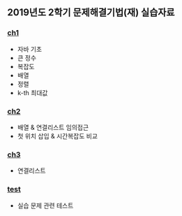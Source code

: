 ## 2019년도 2학기 문제해결기법(재) 실습자료

### [ch1](https://github.com/yks095/SolvingProb/tree/master/src/ch1)
 - 자바 기초
 - 큰 정수
 - 복잡도
 - 배열
 - 정렬
 - k-th 최대값

### [ch2](https://github.com/yks095/SolvingProb/tree/master/src/ch2)
 - 배열 & 연결리스트 임의접근
 - 첫 위치 삽입 & 시간복잡도 비교

### [ch3](https://github.com/yks095/SolvingProb/tree/master/src/ch3)
 - 연결리스트

### [test](https://github.com/yks095/SolvingProb/tree/master/src/test)
 - 실습 문제 관련 테스트
